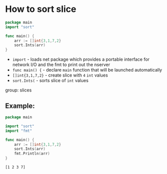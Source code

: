 # How to sort slice

```go
package main
import "sort"

func main() {
	arr := []int{3,1,7,2}
	sort.Ints(arr)
}

```

- `import` - loads net package which provides a portable interface for network I/O and the fmt to print out the nserver
- `func main() {` - declare `main` function that will be launched automatically
- `[]int{3,1,7,2}` - create slice with `4` `int` values
- `sort.Ints(` - sorts slice of `int` values

group: slices

## Example: 
```go
package main

import "sort"
import "fmt"

func main() {
	arr := []int{3,1,7,2}
	sort.Ints(arr)
	fmt.Println(arr)
}

```
```
[1 2 3 7]

```

